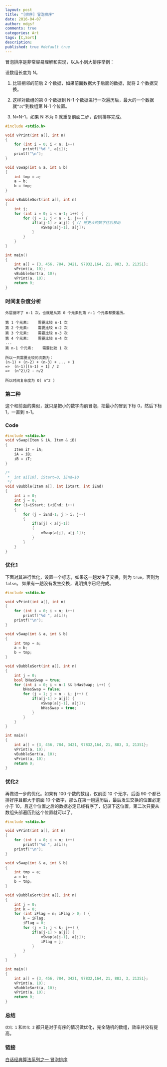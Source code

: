 ```yaml
---
layout: post
title: "[排序] 冒泡排序"
date: 2016-04-07
author: mdgsf
comments: true
categories: Art
tags: [C,Sort]
description:
published: true #default true
---
```


冒泡排序是非常容易理解和实现，以从小到大排序举例：

设数组长度为 N。

1. 比较相邻的前后 2 个数据，如果前面数据大于后面的数据，就将 2 个数据交换。

2. 这样对数组的第 0 个数据到 N-1 个数据进行一次遍历后，最大的一个数据就`“沉”`到数组第 N-1 个位置。

3. N=N-1，如果 N 不为 0 就重复前面二步，否则排序完成。

```cpp
#include <stdio.h>

void vPrint(int a[], int n)
{
    for (int i = 0; i < n; i++)
        printf("%d ", a[i]);
    printf("\n");
}

void vSwap(int & a, int & b)
{
    int tmp = a;
    a = b;
    b = tmp;
}

void vBubbleSort(int a[], int n)
{
    int j;
    for (int i = 0; i < n-1; i++) {
        for (j = 1; j < n - i; j++) {
            if(a[j-1] > a[j]) { // 把更大的数字往后移动
                vSwap(a[j-1], a[j]);
            }
        }
    }
}

int main()
{
    int a[] = {3, 456, 784, 3421, 97832,164, 21, 883, 3, 21351};
    vPrint(a, 10);
    vBubbleSort(a, 10);
    vPrint(a, 10);
    return 0;
}
```

### 时间复杂度分析

```
外层循环了 n-1 次，也就是从第 0 个元素到第 n-1 个元素都要遍历。

第 1 个元素:    需要比较 n-1 次
第 2 个元素:    需要比较 n-2 次
第 3 个元素:    需要比较 n-3 次
第 4 个元素:    需要比较 n-4 次
...
第 n-1 个元素:    需要比较 1 次

所以一共需要比较的次数为：
(n-1) + (n-2) + (n-3) + ... + 1
=>  (n-1)[(n-1) + 1] / 2
=>  (n^2)/2 - n/2

所以时间复杂度为 O( n^2 )
```

### 第二种

这个和前面的类似，就只是把小的数字向前冒泡，把最小的冒到下标 0，然后下标 1，一直到 n-1。

### Code

```cpp
#include <stdio.h>
void vSwap(Item & iA, Item & iB)
{
    Item iT = iA;
    iA = iB;
    iB = iT;
}

/*
 *  int ai[10], iStart=0, iEnd=10
 */
void vBubble(Item a[], int iStart, int iEnd)
{
    int i = 0;
    int j = 0;
    for (i=iStart; i<iEnd; i++)
    {
        for (j = iEnd-1; j > i; j--)
        {
            if(a[j] < a[j-1])
            {
                vSwap(a[j], a[j-1]);
            }
        }
    }
}
```

### 优化1

下面对其进行优化，设置一个标志，如果这一趟发生了交换，则为 `true`，否则为 `false`。
如果有一趟没有发生交换，说明排序已经完成。

```cpp
#include <stdio.h>

void vPrint(int a[], int n)
{
    for (int i = 0; i < n; i++)
        printf("%d ", a[i]);
    printf("\n");
}

void vSwap(int & a, int & b)
{
    int tmp = a;
    a = b;
    b = tmp;
}

void vBubbleSort(int a[], int n)
{
    int j = 0;
    bool bHasSwap = true;
    for (int i = 0; i < n-1 && bHasSwap; i++) {
        bHasSwap = false;
        for (j = 1; j < n - i; j++) {
            if(a[j-1] > a[j]) {
                vSwap(a[j-1], a[j]);
                bHasSwap = true;
            }
        }
    }
}

int main()
{
    int a[] = {3, 456, 784, 3421, 97832,164, 21, 883, 3, 21351};
    vPrint(a, 10);
    vBubbleSort(a, 10);
    vPrint(a, 10);
    return 0;
}
```

### 优化2

再做进一步的优化。如果有 100 个数的数组，仅前面 10 个无序，后面 90 个都已排好序且都大于前面 10 个数字，那么在第一趟遍历后，最后发生交换的位置必定小于 10，且这个位置之后的数据必定已经有序了，记录下这位置，第二次只要从数组头部遍历到这个位置就可以了。

```cpp
#include <stdio.h>

void vPrint(int a[], int n)
{
    for (int i = 0; i < n; i++)
        printf("%d ", a[i]);
    printf("\n");
}

void vSwap(int & a, int & b)
{
    int tmp = a;
    a = b;
    b = tmp;
}

void vBubbleSort(int a[], int n)
{
    int j = 0;
    int k = 0;
    for (int iFlag = n; iFlag > 0; ) {
        k = iFlag;
        iFlag = 0;
        for (j = 1; j < k; j++) {
            if(a[j-1] > a[j]) {
                vSwap(a[j-1], a[j]);
                iFlag = j;
            }
        }
    }
}

int main()
{
    int a[] = {3, 456, 784, 3421, 97832,164, 21, 883, 3, 21351};
    vPrint(a, 10);
    vBubbleSort(a, 10);
    vPrint(a, 10);
    return 0;
}
```

### 总结

`优化 1` 和`优化 2` 都只是对于有序的情况做优化，完全随机的数组，效率并没有提高。

### 链接

[白话经典算法系列之一 冒泡排序](http://blog.csdn.net/morewindows/article/details/6657829)
